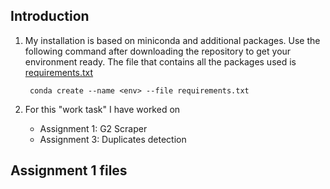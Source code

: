 ## Introduction

1. My installation is based on miniconda and additional packages. Use
   the following command after downloading the repository to get your
   environment ready. The file that contains all the packages used is
   [requirements.txt](requirements.txt)
   
		conda create --name <env> --file requirements.txt
		
2. For this "work task" I have worked on 

	- Assignment 1: G2 Scraper
	- Assignment 3: Duplicates detection

## Assignment 1 files


